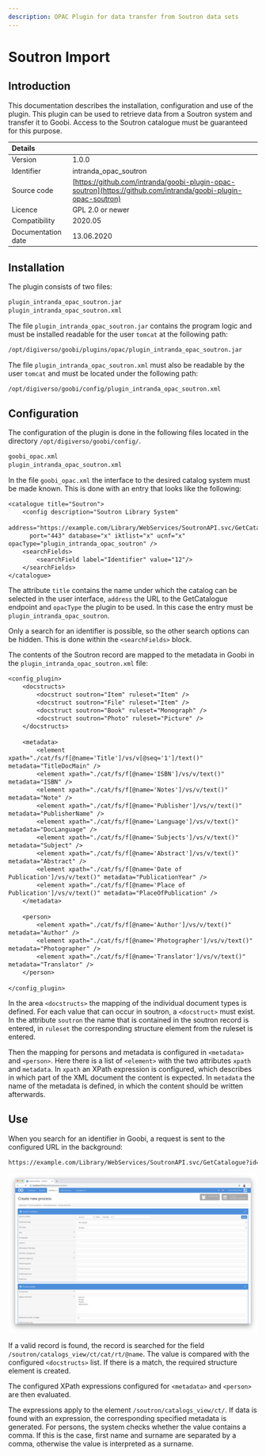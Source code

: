 ```yaml
---
description: OPAC Plugin for data transfer from Soutron data sets
---
```


# Soutron Import

## Introduction

This documentation describes the installation, configuration and use of the plugin. This plugin can be used to retrieve data from a Soutron system and transfer it to Goobi. Access to the Soutron catalogue must be guaranteed for this purpose.

| Details |  |
| :--- | :--- |
| Version | 1.0.0 |
| Identifier | intranda\_opac\_soutron |
| Source code | [https://github.com/intranda/goobi-plugin-opac-soutron](https://github.com/intranda/goobi-plugin-opac-soutron) |
| Licence | GPL 2.0 or newer |
| Compatibility | 2020.05 |
| Documentation date | ​13.06.2020 |

## Installation

The plugin consists of two files:

```bash
plugin_intranda_opac_soutron.jar
plugin_intranda_opac_soutron.xml
```

The file `plugin_intranda_opac_soutron.jar` contains the program logic and must be installed readable for the user `tomcat` at the following path:

```bash
/opt/digiverso/goobi/plugins/opac/plugin_intranda_opac_soutron.jar
```

The file `plugin_intranda_opac_soutron.xml` must also be readable by the user `tomcat` and must be located under the following path:

```bash
/opt/digiverso/goobi/config/plugin_intranda_opac_soutron.xml
```

## Configuration

The configuration of the plugin is done in the following files located in the directory `/opt/digiverso/goobi/config/`.

```bash
goobi_opac.xml
plugin_intranda_opac_soutron.xml
```

In the file `goobi_opac.xml` the interface to the desired catalog system must be made known. This is done with an entry that looks like the following:

```markup
<catalogue title="Soutron">
    <config description="Soutron Library System"
      address="https://example.com/Library/WebServices/SoutronAPI.svc/GetCatalogue"
      port="443" database="x" iktlist="x" ucnf="x" opacType="plugin_intranda_opac_soutron" />
    <searchFields>
        <searchField label="Identifier" value="12"/>
    </searchFields>
</catalogue>
```

The attribute `title` contains the name under which the catalog can be selected in the user interface, `address` the URL to the GetCatalogue endpoint and `opacType` the plugin to be used. In this case the entry must be `plugin_intranda_opac_soutron`.

Only a search for an identifier is possible, so the other search options can be hidden. This is done within the `<searchFields>` block.

The contents of the Soutron record are mapped to the metadata in Goobi in the `plugin_intranda_opac_soutron.xml` file:

```markup
<config_plugin>
    <docstructs>
        <docstruct soutron="Item" ruleset="Item" />
        <docstruct soutron="File" ruleset="Item" />
        <docstruct soutron="Book" ruleset="Monograph" />
        <docstruct soutron="Photo" ruleset="Picture" />
    </docstructs>

    <metadata>
        <element xpath="./cat/fs/f[@name='Title']/vs/v[@seq='1']/text()" metadata="TitleDocMain" />
        <element xpath="./cat/fs/f[@name='ISBN']/vs/v/text()" metadata="ISBN" />
        <element xpath="./cat/fs/f[@name='Notes']/vs/v/text()" metadata="Note" />
        <element xpath="./cat/fs/f[@name='Publisher']/vs/v/text()" metadata="PublisherName" />
        <element xpath="./cat/fs/f[@name='Language']/vs/v/text()" metadata="DocLanguage" />
        <element xpath="./cat/fs/f[@name='Subjects']/vs/v/text()" metadata="Subject" />
        <element xpath="./cat/fs/f[@name='Abstract']/vs/v/text()" metadata="Abstract" />
        <element xpath="./cat/fs/f[@name='Date of Publication']/vs/v/text()" metadata="PublicationYear" />
        <element xpath="./cat/fs/f[@name='Place of Publication']/vs/v/text()" metadata="PlaceOfPublication" />
    </metadata>

    <person>
        <element xpath="./cat/fs/f[@name='Author']/vs/v/text()" metadata="Author" />
        <element xpath="./cat/fs/f[@name='Photographer']/vs/v/text()" metadata="Photographer" />
        <element xpath="./cat/fs/f[@name='Translator']/vs/v/text()" metadata="Translator" />
    </person>

</config_plugin>
```

In the area `<docstructs>` the mapping of the individual document types is defined. For each value that can occur in soutron, a `<docstruct>` must exist. In the attribute `soutron` the name that is contained in the soutron record is entered, in `ruleset` the corresponding structure element from the ruleset is entered.

Then the mapping for persons and metadata is configured in `<metadata>` and `<person>`. Here there is a list of `<element>` with the two attributes `xpath` and `metadata`. In `xpath` an XPath expression is configured, which describes in which part of the XML document the content is expected. In `metadata` the name of the metadata is defined, in which the content should be written afterwards.

## Use

When you search for an identifier in Goobi, a request is sent to the configured URL in the background:

```bash
https://example.com/Library/WebServices/SoutronAPI.svc/GetCatalogue?id=[VALUE]
```

![Goobi workflow interface for querying the catalogue](../.gitbook/assets/plugin_opac_soutron_en.png)

If a valid record is found, the record is searched for the field `/soutron/catalogs_view/ct/cat/rt/@name`. The value is compared with the configured `<docstructs>` list. If there is a match, the required structure element is created.

The configured XPath expressions configured for `<metadata>` and `<person>` are then evaluated.

The expressions apply to the element `/soutron/catalogs_view/ct/`. If data is found with an expression, the corresponding specified metadata is generated. For persons, the system checks whether the value contains a comma. If this is the case, first name and surname are separated by a comma, otherwise the value is interpreted as a surname.

